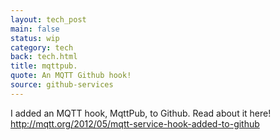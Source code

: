 ```yaml
---
layout: tech_post
main: false
status: wip
category: tech
back: tech.html
title: mqttpub.
quote: An MQTT Github hook!
source: github-services
---
```


I added an MQTT hook, MqttPub, to Github. Read about it here! <a href="">http://mqtt.org/2012/05/mqtt-service-hook-added-to-github</a>